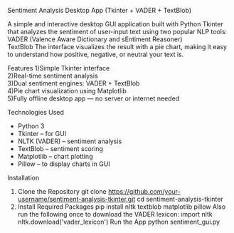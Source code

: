 Sentiment Analysis Desktop App (Tkinter + VADER + TextBlob)

A simple and interactive desktop GUI application built with Python Tkinter that analyzes the sentiment of user-input text using two popular NLP tools:  
VADER (Valence Aware Dictionary and sEntiment Reasoner)  
TextBlob
The interface visualizes the result with a pie chart, making it easy to understand how positive, negative, or neutral your text is.

Features
1)Simple Tkinter interface  
2)Real-time sentiment analysis  
3)Dual sentiment engines: VADER + TextBlob  
4)Pie chart visualization using Matplotlib  
5)Fully offline desktop app — no server or internet needed  

Technologies Used
- Python 3
- Tkinter – for GUI
- NLTK (VADER) – sentiment analysis
- TextBlob – sentiment scoring
- Matplotlib – chart plotting
- Pillow – to display charts in GUI

Installation
1. Clone the Repository
git clone https://github.com/your-username/sentiment-analysis-tkinter.git
cd sentiment-analysis-tkinter
2. Install Required Packages
pip install nltk textblob matplotlib pillow
Also run the following once to download the VADER lexicon:
import nltk
nltk.download('vader_lexicon')
Run the App
python sentiment_gui.py
